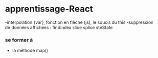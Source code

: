 # apprentissage-React

-interpolation {var}, fonction en flèche (js), le soucis du this
-suppression de données affichées : findIndex slice splice steState

### se former à

- la méthode map()
